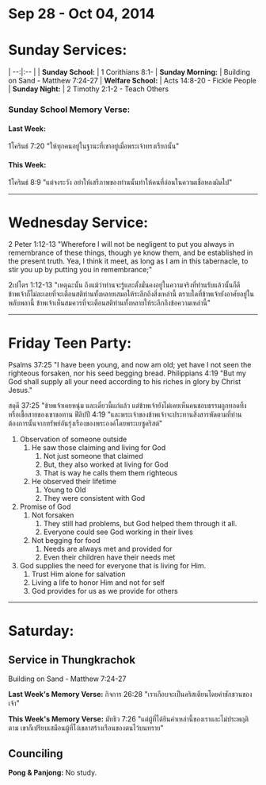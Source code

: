 # Sep 28 - Oct 04, 2014
# Sunday Services:

| --:|:-- |
| **Sunday School:**  |	1 Corithians 8:1-
| **Sunday Morning:**	|	Building on Sand - Matthew 7:24-27
| **Welfare School:**	|	Acts 14:8-20 - Fickle People
| **Sunday Night:**		|	2 Timothy 2:1-2 - Teach Others

### Sunday School Memory Verse:
#### Last Week: 
1โครินธ์ 7:20 "ให้ทุกคนอยู่ในฐานะที่เขาอยู่เมื่อพระเจ้าทรงเรียกนั้น"

#### This Week:
1โครินธ์ 8:9 "แต่จงระวัง อย่าให้เสรีภาพของท่านนั้นทำให้คนที่อ่อนในความเชื่อหลงผิดไป"

---
# Wednesday Service:
2 Peter 1:12-13 "Wherefore I will not be negligent to put you always in remembrance of these things, though ye know them, and be established in the present truth. Yea, I think it meet, as long as I am in this tabernacle, to stir you up by putting you in remembrance;"

2เปโตร 1:12-13 "เหตุฉะนั้น ถึงแม้ว่าท่านจะรู้และตั้งมั่นคงอยู่ในความจริงที่ท่านรับแล้วนั้นก็ดี ข้าพเจ้าก็ไม่ละเลยที่จะเตือนสติท่านทั้งหลายเสมอให้ระลึกถึงสิ่งเหล่านี้ ตราบใดที่ข้าพเจ้ายังอาศัยอยู่ในพลับพลานี้ ข้าพเจ้าเห็นสมควรที่จะเตือนสติท่านทั้งหลายให้ระลึกถึงข้อความเหล่านี้"

---
# Friday Teen Party:
Psalms 37:25 "I have been young, and now am old; yet have I not seen the righteous forsaken, nor his seed begging bread.
Philippians 4:19 "But my God shall supply all your need according to his riches in glory by Christ Jesus."

สดุดี 37:25 "ข้าพเจ้าเคยหนุ่ม และเดี๋ยวนี้แก่แล้ว แต่ข้าพเจ้ายังไม่เคยเห็นคนชอบธรรมถูกทอดทิ้ง หรือเชื้อสายของเขาขอทาน
ฟีลิปปี 4:19 "และพระเจ้าของข้าพเจ้าจะประทานสิ่งสารพัดตามที่ท่านต้องการนั้นจากทรัพย์อันรุ่งเรืองของพระองค์โดยพระเยซูคริสต์"

1. Observation of someone outside
	1. He saw those claiming and living for God
		1. Not just someone that claimed
		2. But, they also worked at living for God
		3. That is way he calls them them righteous
	2. He observed their lifetime
		1. Young to Old
		2. They were consistent with God
2. Promise of God
	1. Not forsaken
		1. They still had problems, but God helped them through it all.
		2. Everyone could see God working in their lives
	2. Not begging for food
		1. Needs are always met and provided for
		2. Even their children have their needs met
3. God supplies the need for everyone that is living for Him.
	1. Trust Him alone for salvation
	2. Living a life to honor Him and not for self
	3. God provides for us as we provide for others

---

# Saturday:

## Service in Thungkrachok
Building on Sand - Matthew 7:24-27

**Last Week's Memory Verse:** 
กิจการ 26:28 "เราเกือบจะเป็นคริสเตียนโดยคำชักชวนของเจ้า"

**This Week's Memory Verse:**
มัทธิว 7:26 "แต่ผู้ที่ได้ยินคำเหล่านี้ของเราและไม่ประพฤติตาม เขาก็เปรียบเสมือนผู้ที่โง่เขลาสร้างเรือนของตนไว้บนทราย"

## Counciling

**Pong & Panjong:**
No study.
